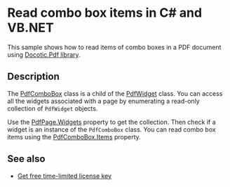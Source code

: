 # Read combo box items in C# and VB.NET

This sample shows how to read items of combo boxes in a PDF document using [Docotic.Pdf library](https://bitmiracle.com/pdf-library/).

## Description

The [PdfComboBox](https://api.docotic.com/pdfcombobox) class is a child of the [PdfWidget](https://api.docotic.com/pdfwidget) class. You can access all the widgets associated with a page by enumerating a read-only collection of `PdfWidget` objects. 

Use the [PdfPage.Widgets](https://api.docotic.com/pdfpage-widgets) property to get the collection. Then check if a widget is an instance of the `PdfComboBox` class. You can read combo box items using the [PdfComboBox.Items](https://api.docotic.com/pdfcombobox-items) property.

## See also
* [Get free time-limited license key](https://bitmiracle.com/pdf-library/download)